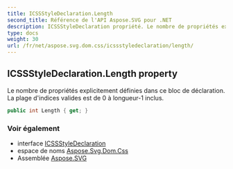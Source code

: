 ```yaml
---
title: ICSSStyleDeclaration.Length
second_title: Référence de l'API Aspose.SVG pour .NET
description: ICSSStyleDeclaration propriété. Le nombre de propriétés explicitement définies dans ce bloc de déclaration. La plage dindices valides est de 0 à longueur1 inclus.
type: docs
weight: 30
url: /fr/net/aspose.svg.dom.css/icssstyledeclaration/length/
---
```

## ICSSStyleDeclaration.Length property

Le nombre de propriétés explicitement définies dans ce bloc de déclaration. La plage d'indices valides est de 0 à longueur-1 inclus.

```csharp
public int Length { get; }
```

### Voir également

* interface [ICSSStyleDeclaration](../)
* espace de noms [Aspose.Svg.Dom.Css](../../icssstyledeclaration/)
* Assemblée [Aspose.SVG](../../../)


